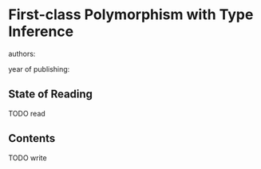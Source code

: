 # First-class Polymorphism with Type Inference

authors:

year of publishing:


## State of Reading
TODO read


## Contents
TODO write
